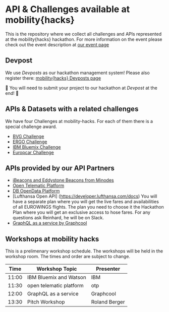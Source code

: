 # API & Challenges available at mobility{hacks}
This is the repository where we collect all challenges and APIs represented at the mobility{hacks} hackathon.
For more information on the event please check out the event description at [our event page](http://www.mobility-hacks.de)

## Devpost

We use *Devposts* as our hackathon management system! Please also register there: [mobility{hacks} Devposts page](http://mobility-hacks.devpost.com/)

:checkered_flag: You will need to submit your project to our hackathon at *Devpost* at the end! :checkered_flag:

## APIs & Datasets with a related challenges
We have four Challenges at mobility-hacks. For each of them there is a special challenge award.

* [BVG Challenge](https://github.com/hackerstolz/mobilityhacks-api/tree/master/bvg)
* [ERGO Challenge](https://github.com/hackerstolz/mobilityhacks-api/tree/master/ergo/)
* [IBM Bluemix Challenge](https://github.com/hackerstolz/mobilityhacks-api/tree/master/ibm-bluemix/)
* [Europcar Challenge](https://github.com/hackerstolz/mobilityhacks-api/tree/master/europcar)

## APIs provided by our API Partners

* [iBeacons and Eddystone Beacons from Minodes](https://github.com/hackerstolz/mobilityhacks-api/tree/master/minodes/)
* [Open Telematic Platform](https://github.com/hackerstolz/mobilityhacks-api/tree/master/otp/)
* [DB OpenData Platform](http://data.deutschebahn.com/)
* [Lufthansa Open API] (https://developer.lufthansa.com/docs) You will have a separate plan where you will get the live fares and availabilities of all EUROWINGS flights. The plan you need to choose it the Hackathon Plan where you will get an exclusive access to hose fares. For any questions ask Reinhard, he will be on Slack.
* [GraphQL as a service by Graphcool](https://github.com/hackerstolz/mobilityhacks-api/tree/master/graphcool)

## Workshops at mobility hacks

This is a prelimenary workshop schedule. The workshops will be held in the workshop room. The times and order are subject to change.

| Time     | Workshop Topic          | Presenter     |
| -------- | ------------------------| --------------|
| 11:00    | IBM Bluemix and Watson  | IBM           |
| 11:30    | open telematic platform | otp           |
| 12:00    | GraphQL as a service    | Graphcool     |
| 13:30    | Pitch Workshop          | Roland Berger |

